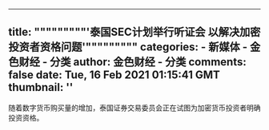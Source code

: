 
---
title: """""""""'泰国SEC计划举行听证会 以解决加密投资者资格问题'"""""""""
categories: 
    - 新媒体
    - 金色财经 - 分类
author: 金色财经 - 分类
comments: false
date: Tue, 16 Feb 2021 01:15:41 GMT
thumbnail: ''
---

<div>   
随着数字货币购买量的增加，泰国证券交易委员会正在试图为加密货币投资者明确投资资格。  
</div>
            